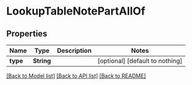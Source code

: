 # LookupTableNotePartAllOf


## Properties
Name | Type | Description | Notes
------------ | ------------- | ------------- | -------------
**type** | **String** |  | [optional] [default to nothing]


[[Back to Model list]](../README.md#models) [[Back to API list]](../README.md#api-endpoints) [[Back to README]](../README.md)


